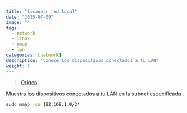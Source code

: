 ```yaml
---
title: "Escanear red local"
date: "2025-07-09"
image: ""
tags:
  - network
  - linux
  - nmap
  - lan
categories: [network]
description: "Conoce los dispositivos conectados a tu LAN"
weight: 1
---
```


> [Origen](https://nosololinux.es/escanear-red-local-con-nmap-en-linux/)

Muestra los dispositivos conectados a tu LAN en la subnet especificada

```bash
sudo nmap -sn 192.168.1.0/24
```
